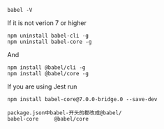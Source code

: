 ```
babel -V
```
If it is not verion 7 or higher

```
npm uninstall babel-cli -g
npm uninstall babel-core -g
```
And
```
npm install @babel/cli -g
npm install @babel/core -g
```
If you are using Jest run
```
npm install babel-core@7.0.0-bridge.0 --save-dev
```

```
package.json中babel-开头的都改成@babel/
babel-core     @babel/core
```